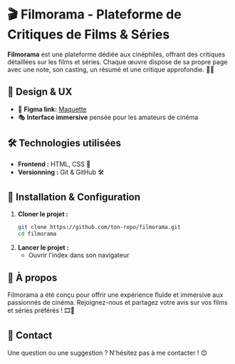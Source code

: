 # 🎬 Filmorama - Plateforme de Critiques de Films & Séries

**Filmorama** est une plateforme dédiée aux cinéphiles, offrant des critiques détaillées sur les films et séries. Chaque œuvre dispose de sa propre page avec une note, son casting, un résumé et une critique approfondie. 🍿✨

## 🎨 Design & UX

- 📌 **Figma link:** [Maquette](https://www.figma.com/design/F1ZE4bAsbve79inK6VWe21/ECF-1-Filmorama?node-id=0-1&t=PhqrHQQofdKcvode-1)
- 🎭 **Interface immersive** pensée pour les amateurs de cinéma

## 🛠️ Technologies utilisées

- **Frontend :** HTML, CSS 🎨
- **Versionning :** Git & GitHub 🛠️

## 📌 Installation & Configuration

1. **Cloner le projet :**
   ```bash
   git clone https://github.com/ton-repo/filmorama.git
   cd filmorama
   ```
2. **Lancer le projet :**
   - Ouvrir l'index dans son navigateur

## 📜 À propos

Filmorama a été conçu pour offrir une expérience fluide et immersive aux passionnés de cinéma. Rejoignez-nous et partagez votre avis sur vos films et séries préférés ! 🎞️🍿

## 📧 Contact

Une question ou une suggestion ? N'hésitez pas à me contacter ! 😊

